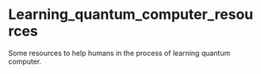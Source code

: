 # Learning_quantum_computer_resources
Some resources to help humans in the process of learning quantum computer.
